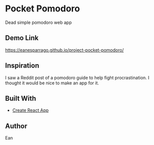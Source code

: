 # Pocket Pomodoro
Dead simple pomodoro web app

## Demo Link
https://eanesparrago.github.io/project-pocket-pomodoro/

## Inspiration
I saw a Reddit post of a pomodoro guide to help fight procrastination. I thought it would be nice to make an app for it.

## Built With
* [Create React App](https://github.com/facebook/create-react-app)

## Author
Ean

